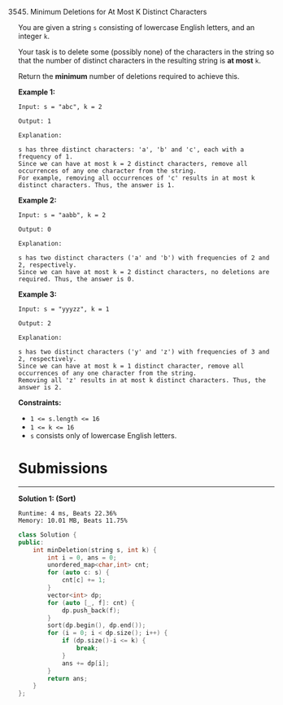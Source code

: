 3545. Minimum Deletions for At Most K Distinct Characters

You are given a string `s` consisting of lowercase English letters, and an integer `k`.

Your task is to delete some (possibly none) of the characters in the string so that the number of distinct characters in the resulting string is **at most** `k`.

Return the **minimum** number of deletions required to achieve this.

 

**Example 1:**
```
Input: s = "abc", k = 2

Output: 1

Explanation:

s has three distinct characters: 'a', 'b' and 'c', each with a frequency of 1.
Since we can have at most k = 2 distinct characters, remove all occurrences of any one character from the string.
For example, removing all occurrences of 'c' results in at most k distinct characters. Thus, the answer is 1.
```

**Example 2:**
```
Input: s = "aabb", k = 2

Output: 0

Explanation:

s has two distinct characters ('a' and 'b') with frequencies of 2 and 2, respectively.
Since we can have at most k = 2 distinct characters, no deletions are required. Thus, the answer is 0.
```

**Example 3:**
```
Input: s = "yyyzz", k = 1

Output: 2

Explanation:

s has two distinct characters ('y' and 'z') with frequencies of 3 and 2, respectively.
Since we can have at most k = 1 distinct character, remove all occurrences of any one character from the string.
Removing all 'z' results in at most k distinct characters. Thus, the answer is 2.
```

**Constraints:**

* `1 <= s.length <= 16`
* `1 <= k <= 16`
* `s` consists only of lowercase English letters.

# Submissions
---
**Solution 1: (Sort)**
```
Runtime: 4 ms, Beats 22.36%
Memory: 10.01 MB, Beats 11.75%
```
```c++
class Solution {
public:
    int minDeletion(string s, int k) {
        int i = 0, ans = 0;
        unordered_map<char,int> cnt;
        for (auto c: s) {
            cnt[c] += 1;
        }
        vector<int> dp;
        for (auto [_, f]: cnt) {
            dp.push_back(f);
        }
        sort(dp.begin(), dp.end());
        for (i = 0; i < dp.size(); i++) {
            if (dp.size()-i <= k) {
                break;
            }
            ans += dp[i];
        }
        return ans;
    }
};
```
